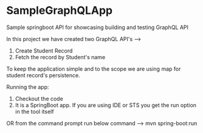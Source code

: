 # SampleGraphQLApp
Sample springboot API for showcasing building and testing GraphQL API

In this project we have created two GraphQL API's -->
1) Create Student Record
2) Fetch the record by Student's name

To keep the application simple and to the scope we are using map for student record's persistence.

Running the app:
1) Checkout the code 
2) It is a SpringBoot app. If you are using IDE or STS you get the run option in the tool itself

OR from the command prompt run below command -->
   mvn spring-boot:run
